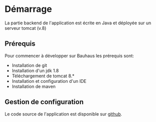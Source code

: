 # Démarrage

La partie backend de l'application est écrite en Java et déployée sur un serveur tomcat (v.8)

## Prérequis

Pour commencer à développer sur Bauhaus les prérequis sont:

 - Installation de git
 - Installation d'un jdk 1.8
 - Téléchargement de tomcat 8.*
 - Installation et configuration d'un IDE
 - Installation de maven
    
## Gestion de configuration    
 
Le code source de l'application est disponible sur [github](https://github.com/InseeFr/Bauhaus-Back-Office).
 
 
 
